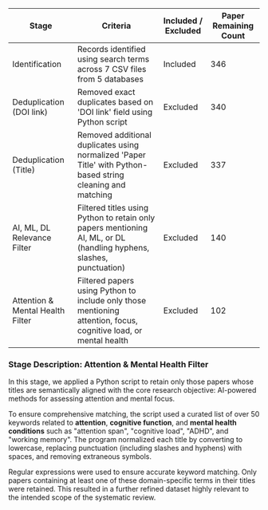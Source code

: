 
| Stage                           | Criteria                                                                                                              | Included / Excluded | Paper Remaining Count |
|----------------------------------|-----------------------------------------------------------------------------------------------------------------------|---------------------|------------------------|
| Identification                   | Records identified using search terms across 7 CSV files from 5 databases                                            | Included            | 346                    |
| Deduplication (DOI link)         | Removed exact duplicates based on 'DOI link' field using Python script                                               | Excluded            | 340                    |
| Deduplication (Title)            | Removed additional duplicates using normalized 'Paper Title' with Python-based string cleaning and matching          | Excluded            | 337                    |
| AI, ML, DL Relevance Filter      | Filtered titles using Python to retain only papers mentioning AI, ML, or DL (handling hyphens, slashes, punctuation) | Excluded            | 140                    |
| Attention & Mental Health Filter | Filtered papers using Python to include only those mentioning attention, focus, cognitive load, or mental health     | Excluded            | 102 |



### **Stage Description: Attention & Mental Health Filter**

In this stage, we applied a Python script to retain only those papers whose titles are semantically aligned with the core research objective: AI-powered methods for assessing attention and mental focus.

To ensure comprehensive matching, the script used a curated list of over 50 keywords related to **attention**, **cognitive function**, and **mental health conditions** such as "attention span", "cognitive load", "ADHD", and "working memory". The program normalized each title by converting to lowercase, replacing punctuation (including slashes and hyphens) with spaces, and removing extraneous symbols.

Regular expressions were used to ensure accurate keyword matching. Only papers containing at least one of these domain-specific terms in their titles were retained. This resulted in a further refined dataset highly relevant to the intended scope of the systematic review.
